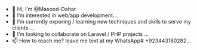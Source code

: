 - 👋 Hi, I’m @Masood-Dahar
- 👀 I’m interested in web/app development...
- 🌱 I’m currently exporing / learning new techniques and skills to serve my clients ...
- 💞️ I’m looking to collaborate on Laravel / PHP projects ...
- 📫 How to reach me? leave me text at my WhatsApp# +923443180282...

<!---
Masood-Dahar/Masood-Dahar is a ✨ special ✨ repository because its `README.md` (this file) appears on your GitHub profile.
You can click the Preview link to take a look at your changes.
--->
